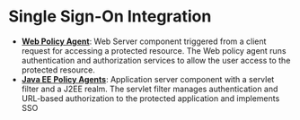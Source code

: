 # Single Sign-On Integration

- [**Web Policy Agent**](https://backstage.forgerock.com/#!/docs/openam/13.5/deployment-planning/chap-topologies#openam-web-policy-agents): Web Server component triggered from a client request for accessing a protected resource. The Web policy agent runs authentication and authorization services to allow the user access to the protected resource.
- [**Java EE Policy Agents**](https://backstage.forgerock.com/#!/docs/openam/13.5/deployment-planning/chap-topologies#j2ee-policy-agents): Application server component with a servlet filter and a J2EE realm. The servlet filter manages authentication and URL-based authorization to the protected application and implements SSO

